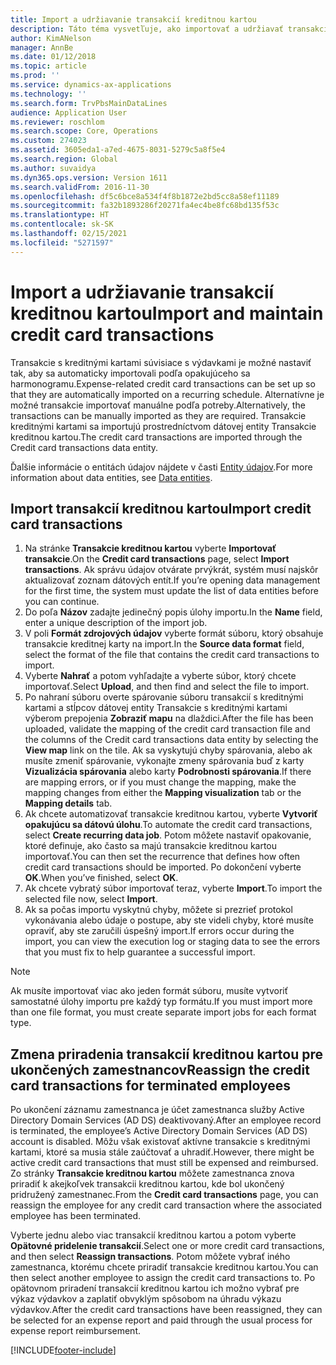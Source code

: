 ```yaml
---
title: Import a udržiavanie transakcií kreditnou kartou
description: Táto téma vysvetľuje, ako importovať a udržiavať transakcie kreditnými kartami súvisiace s výdavkami. Tieto transakcie je možné nastaviť tak, aby sa automaticky importovali podľa opakujúceho sa plánu, alebo podľa potreby je možné ich manuálne importovať.
author: KimANelson
manager: AnnBe
ms.date: 01/12/2018
ms.topic: article
ms.prod: ''
ms.service: dynamics-ax-applications
ms.technology: ''
ms.search.form: TrvPbsMainDataLines
audience: Application User
ms.reviewer: roschlom
ms.search.scope: Core, Operations
ms.custom: 274023
ms.assetid: 3605eda1-a7ed-4675-8031-5279c5a8f5e4
ms.search.region: Global
ms.author: suvaidya
ms.dyn365.ops.version: Version 1611
ms.search.validFrom: 2016-11-30
ms.openlocfilehash: df5c6bce8a534f4f8b1872e2bd5cc8a58ef11189
ms.sourcegitcommit: fa32b1893286f20271fa4ec4be8fc68bd135f53c
ms.translationtype: HT
ms.contentlocale: sk-SK
ms.lasthandoff: 02/15/2021
ms.locfileid: "5271597"
---
```

# <a name="import-and-maintain-credit-card-transactions"></a><span data-ttu-id="5b233-104">Import a udržiavanie transakcií kreditnou kartou</span><span class="sxs-lookup"><span data-stu-id="5b233-104">Import and maintain credit card transactions</span></span>

<span data-ttu-id="5b233-105">Transakcie s kreditnými kartami súvisiace s výdavkami je možné nastaviť tak, aby sa automaticky importovali podľa opakujúceho sa harmonogramu.</span><span class="sxs-lookup"><span data-stu-id="5b233-105">Expense-related credit card transactions can be set up so that they are automatically imported on a recurring schedule.</span></span> <span data-ttu-id="5b233-106">Alternatívne je možné transakcie importovať manuálne podľa potreby.</span><span class="sxs-lookup"><span data-stu-id="5b233-106">Alternatively, the transactions can be manually imported as they are required.</span></span> <span data-ttu-id="5b233-107">Transakcie kreditnými kartami sa importujú prostredníctvom dátovej entity Transakcie kreditnou kartou.</span><span class="sxs-lookup"><span data-stu-id="5b233-107">The credit card transactions are imported through the Credit card transactions data entity.</span></span>

<span data-ttu-id="5b233-108">Ďalšie informácie o entitách údajov nájdete v časti [Entity údajov](https://docs.microsoft.com/dynamics365/fin-ops-core/dev-itpro/data-entities/data-entities).</span><span class="sxs-lookup"><span data-stu-id="5b233-108">For more information about data entities, see [Data entities](https://docs.microsoft.com/dynamics365/fin-ops-core/dev-itpro/data-entities/data-entities).</span></span>

## <a name="import-credit-card-transactions"></a><span data-ttu-id="5b233-109">Import transakcií kreditnou kartou</span><span class="sxs-lookup"><span data-stu-id="5b233-109">Import credit card transactions</span></span>

1. <span data-ttu-id="5b233-110">Na stránke **Transakcie kreditnou kartou** vyberte **Importovať transakcie**.</span><span class="sxs-lookup"><span data-stu-id="5b233-110">On the **Credit card transactions** page, select **Import transactions**.</span></span> <span data-ttu-id="5b233-111">Ak správu údajov otvárate prvýkrát, systém musí najskôr aktualizovať zoznam dátových entít.</span><span class="sxs-lookup"><span data-stu-id="5b233-111">If you’re opening data management for the first time, the system must update the list of data entities before you can continue.</span></span>
2. <span data-ttu-id="5b233-112">Do poľa **Názov** zadajte jedinečný popis úlohy importu.</span><span class="sxs-lookup"><span data-stu-id="5b233-112">In the **Name** field, enter a unique description of the import job.</span></span>
3. <span data-ttu-id="5b233-113">V poli **Formát zdrojových údajov** vyberte formát súboru, ktorý obsahuje transakcie kreditnej karty na import.</span><span class="sxs-lookup"><span data-stu-id="5b233-113">In the **Source data format** field, select the format of the file that contains the credit card transactions to import.</span></span>
4. <span data-ttu-id="5b233-114">Vyberte **Nahrať** a potom vyhľadajte a vyberte súbor, ktorý chcete importovať.</span><span class="sxs-lookup"><span data-stu-id="5b233-114">Select **Upload**, and then find and select the file to import.</span></span>
5. <span data-ttu-id="5b233-115">Po nahraní súboru overte spárovanie súboru transakcií s kreditnými kartami a stĺpcov dátovej entity Transakcie s kreditnými kartami výberom prepojenia **Zobraziť mapu** na dlaždici.</span><span class="sxs-lookup"><span data-stu-id="5b233-115">After the file has been uploaded, validate the mapping of the credit card transaction file and the columns of the Credit card transactions data entity by selecting the **View map** link on the tile.</span></span> <span data-ttu-id="5b233-116">Ak sa vyskytujú chyby spárovania, alebo ak musíte zmeniť spárovanie, vykonajte zmeny spárovania buď z karty **Vizualizácia spárovania** alebo karty **Podrobnosti spárovania**.</span><span class="sxs-lookup"><span data-stu-id="5b233-116">If there are mapping errors, or if you must change the mapping, make the mapping changes from either the **Mapping visualization** tab or the **Mapping details** tab.</span></span>
6. <span data-ttu-id="5b233-117">Ak chcete automatizovať transakcie kreditnou kartou, vyberte **Vytvoriť opakujúcu sa dátovú úlohu**.</span><span class="sxs-lookup"><span data-stu-id="5b233-117">To automate the credit card transactions, select **Create recurring data job**.</span></span> <span data-ttu-id="5b233-118">Potom môžete nastaviť opakovanie, ktoré definuje, ako často sa majú transakcie kreditnou kartou importovať.</span><span class="sxs-lookup"><span data-stu-id="5b233-118">You can then set the recurrence that defines how often credit card transactions should be imported.</span></span> <span data-ttu-id="5b233-119">Po dokončení vyberte **OK**.</span><span class="sxs-lookup"><span data-stu-id="5b233-119">When you’ve finished, select **OK**.</span></span>
7. <span data-ttu-id="5b233-120">Ak chcete vybratý súbor importovať teraz, vyberte **Import**.</span><span class="sxs-lookup"><span data-stu-id="5b233-120">To import the selected file now, select **Import**.</span></span>
8. <span data-ttu-id="5b233-121">Ak sa počas importu vyskytnú chyby, môžete si prezrieť protokol vykonávania alebo údaje o postupe, aby ste videli chyby, ktoré musíte opraviť, aby ste zaručili úspešný import.</span><span class="sxs-lookup"><span data-stu-id="5b233-121">If errors occur during the import, you can view the execution log or staging data to see the errors that you must fix to help guarantee a successful import.</span></span>

> [!NOTE]
> <span data-ttu-id="5b233-122">Ak musíte importovať viac ako jeden formát súboru, musíte vytvoriť samostatné úlohy importu pre každý typ formátu.</span><span class="sxs-lookup"><span data-stu-id="5b233-122">If you must import more than one file format, you must create separate import jobs for each format type.</span></span>

## <a name="reassign-the-credit-card-transactions-for-terminated-employees"></a><span data-ttu-id="5b233-123">Zmena priradenia transakcií kreditnou kartou pre ukončených zamestnancov</span><span class="sxs-lookup"><span data-stu-id="5b233-123">Reassign the credit card transactions for terminated employees</span></span>

<span data-ttu-id="5b233-124">Po ukončení záznamu zamestnanca je účet zamestnanca služby Active Directory Domain Services (AD DS) deaktivovaný.</span><span class="sxs-lookup"><span data-stu-id="5b233-124">After an employee record is terminated, the employee’s Active Directory Domain Services (AD DS) account is disabled.</span></span> <span data-ttu-id="5b233-125">Môžu však existovať aktívne transakcie s kreditnými kartami, ktoré sa musia stále zaúčtovať a uhradiť.</span><span class="sxs-lookup"><span data-stu-id="5b233-125">However, there might be active credit card transactions that must still be expensed and reimbursed.</span></span> <span data-ttu-id="5b233-126">Zo stránky **Transakcie kreditnou kartou** môžete zamestnanca znova priradiť k akejkoľvek transakcii kreditnou kartou, kde bol ukončený pridružený zamestnanec.</span><span class="sxs-lookup"><span data-stu-id="5b233-126">From the **Credit card transactions** page, you can reassign the employee for any credit card transaction where the associated employee has been terminated.</span></span>

<span data-ttu-id="5b233-127">Vyberte jednu alebo viac transakcií kreditnou kartou a potom vyberte **Opätovné pridelenie transakcií**.</span><span class="sxs-lookup"><span data-stu-id="5b233-127">Select one or more credit card transactions, and then select **Reassign transactions**.</span></span> <span data-ttu-id="5b233-128">Potom môžete vybrať iného zamestnanca, ktorému chcete priradiť transakcie kreditnou kartou.</span><span class="sxs-lookup"><span data-stu-id="5b233-128">You can then select another employee to assign the credit card transactions to.</span></span> <span data-ttu-id="5b233-129">Po opätovnom priradení transakcií kreditnou kartou ich možno vybrať pre výkaz výdavkov a zaplatiť obvyklým spôsobom na úhradu výkazu výdavkov.</span><span class="sxs-lookup"><span data-stu-id="5b233-129">After the credit card transactions have been reassigned, they can be selected for an expense report and paid through the usual process for expense report reimbursement.</span></span>


[!INCLUDE[footer-include](../includes/footer-banner.md)]